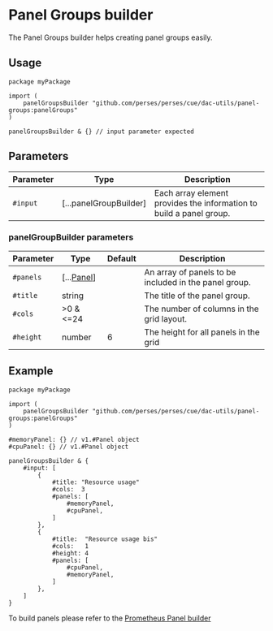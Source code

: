 # Panel Groups builder

The Panel Groups builder helps creating panel groups easily.

## Usage

```cue
package myPackage

import (
    panelGroupsBuilder "github.com/perses/perses/cue/dac-utils/panel-groups:panelGroups"
)

panelGroupsBuilder & {} // input parameter expected
```

## Parameters

| Parameter | Type                   | Description                                                         |
|-----------|------------------------|---------------------------------------------------------------------|
| `#input`  | [...panelGroupBuilder] | Each array element provides the information to build a panel group. |

### panelGroupBuilder parameters

| Parameter | Type                                            | Default | Description                                           |
|-----------|-------------------------------------------------|---------|-------------------------------------------------------|
| `#panels` | [...[Panel](../../api/dashboard.md#panel-specification)] |         | An array of panels to be included in the panel group. |
| `#title`  | string                                          |         | The title of the panel group.                         |
| `#cols`   | >0 & <=24                                       |         | The number of columns in the grid layout.             |
| `#height` | number                                          | 6       | The height for all panels in the grid                 |

## Example

```cue
package myPackage

import (
    panelGroupsBuilder "github.com/perses/perses/cue/dac-utils/panel-groups:panelGroups"
)

#memoryPanel: {} // v1.#Panel object
#cpuPanel: {} // v1.#Panel object

panelGroupsBuilder & {
	#input: [
		{
			#title: "Resource usage"
			#cols:  3
			#panels: [
				#memoryPanel,
				#cpuPanel,
			]
		},
		{
			#title:  "Resource usage bis"
			#cols:   1
			#height: 4
			#panels: [
				#cpuPanel,
				#memoryPanel,
			]
		},
	]
}
```

To build panels please refer to the [Prometheus Panel builder](prometheus/panel.md)
